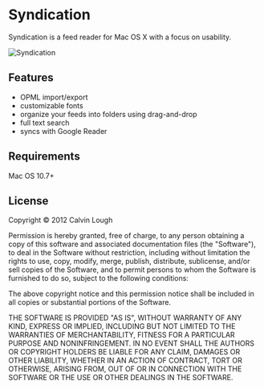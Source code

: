 Syndication
===========

Syndication is a feed reader for Mac OS X with a focus on usability.

![Syndication](https://raw.github.com/calvinlough/syndication/gh-pages/images/screenshot.jpg)

## Features

* OPML import/export
* customizable fonts
* organize your feeds into folders using drag-and-drop
* full text search
* syncs with Google Reader

## Requirements

Mac OS 10.7+

## License

Copyright &copy; 2012 Calvin Lough

Permission is hereby granted, free of charge, to any person obtaining
a copy of this software and associated documentation files (the
"Software"), to deal in the Software without restriction, including
without limitation the rights to use, copy, modify, merge, publish,
distribute, sublicense, and/or sell copies of the Software, and to
permit persons to whom the Software is furnished to do so, subject to
the following conditions:

The above copyright notice and this permission notice shall be
included in all copies or substantial portions of the Software.

THE SOFTWARE IS PROVIDED "AS IS", WITHOUT WARRANTY OF ANY KIND,
EXPRESS OR IMPLIED, INCLUDING BUT NOT LIMITED TO THE WARRANTIES OF
MERCHANTABILITY, FITNESS FOR A PARTICULAR PURPOSE AND
NONINFRINGEMENT. IN NO EVENT SHALL THE AUTHORS OR COPYRIGHT HOLDERS BE
LIABLE FOR ANY CLAIM, DAMAGES OR OTHER LIABILITY, WHETHER IN AN ACTION
OF CONTRACT, TORT OR OTHERWISE, ARISING FROM, OUT OF OR IN CONNECTION
WITH THE SOFTWARE OR THE USE OR OTHER DEALINGS IN THE SOFTWARE.
